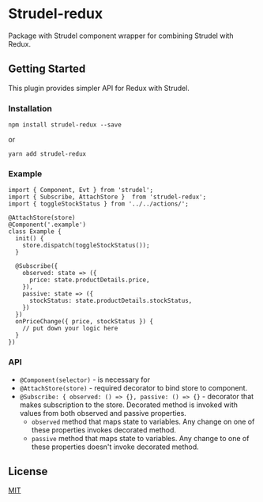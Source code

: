 # Strudel-redux

Package with Strudel component wrapper for combining Strudel with Redux.

## Getting Started

This plugin provides simpler API for Redux with Strudel.

### Installation

```
npm install strudel-redux --save
```
or
```
yarn add strudel-redux
```

### Example

```
import { Component, Evt } from 'strudel';
import { Subscribe, AttachStore }  from 'strudel-redux';
import { toggleStockStatus } from '../../actions/';

@AttachStore(store)
@Component('.example')
class Example {
  init() {
    store.dispatch(toggleStockStatus());
  }
  
  @Subscribe({
    observed: state => ({ 
      price: state.productDetails.price,
    }),
    passive: state => ({
      stockStatus: state.productDetails.stockStatus,
    })
  })
  onPriceChange({ price, stockStatus }) {
    // put down your logic here
  }
})
```

### API
* `@Component(selector)` - is necessary for 
* `@AttachStore(store)` - required decorator to bind store to component.
* `@Subscribe: { observed: () => {}, passive: () => {}` - decorator that makes subscription to the store. Decorated method is invoked with values from both observed and passive properties.
    * `observed` method that maps state to variables. Any change on one of these properties invokes decorated method.
    * `passive` method that maps state to variables. Any change to one of these properties doesn't invoke decorated method. 

## License

[MIT](https://opensource.org/licenses/MIT)
